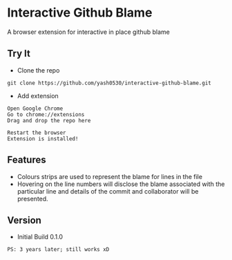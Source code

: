 # Interactive Github Blame
A browser extension for interactive in place github blame

## Try It
* Clone the repo
```
git clone https://github.com/yash0530/interactive-github-blame.git
```
* Add extension
```
Open Google Chrome
Go to chrome://extensions
Drag and drop the repo here
```
```
Restart the browser
Extension is installed!
```

## Features
* Colours strips are used to represent the blame for lines in the file
* Hovering on the line numbers will disclose the blame associated with the particular line and details of the commit and collaborator will be presented.

## Version
* Initial Build 0.1.0

```
PS: 3 years later; still works xD
```
